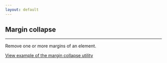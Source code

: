 ```yaml
---
layout: default
---
```


## Margin collapse

<hr>

Remove one or more margins of an element.

<a href="/examples/utilities/margin-collapse/"
    class="js-example">
View example of the margin collapse utility
</a>

